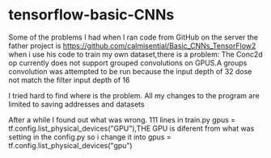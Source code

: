 # tensorflow-basic-CNNs
Some of the problems I had when I ran code from GitHub on the server
the father project is https://github.com/calmisential/Basic_CNNs_TensorFlow2
when i use his code to train my own dataset,there is a problem:
The Conc2d op currently does not support grouped convolutions on GPUS.A groups convolution was attempted to be run because the input depth of 32 dose not match the filter input depth of 16



I tried hard to find where is the problem. All my changes to the program are limited to saving addresses and datasets

After a while I found out what was wrong.
111 lines in train.py gpus = tf.config.list_physical_devices("GPU"),THE GPU is diferent from what was setting in the config.py
so i change it into gpus = tf.config.list_physical_devices("gpu")
